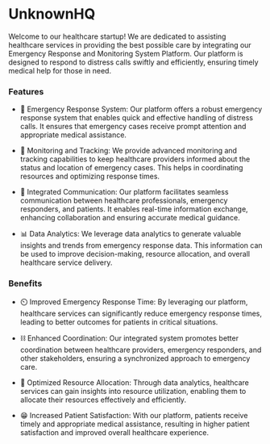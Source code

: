 # UnknownHQ 
Welcome to our healthcare startup! We are dedicated to assisting healthcare services in providing the best possible care by integrating our Emergency Response and Monitoring System Platform. Our platform is designed to respond to distress calls swiftly and efficiently, ensuring timely medical help for those in need.

### Features
- 🏥 Emergency Response System: Our platform offers a robust emergency response system that enables quick and effective handling of distress calls. It ensures that emergency cases receive prompt attention and appropriate medical assistance.

- 🔭 Monitoring and Tracking: We provide advanced monitoring and tracking capabilities to keep healthcare providers informed about the status and location of emergency cases. This helps in coordinating resources and optimizing response times.

- 📡 Integrated Communication: Our platform facilitates seamless communication between healthcare professionals, emergency responders, and patients. It enables real-time information exchange, enhancing collaboration and ensuring accurate medical guidance.

- 📊 Data Analytics: We leverage data analytics to generate valuable insights and trends from emergency response data. This information can be used to improve decision-making, resource allocation, and overall healthcare service delivery.

### Benefits
- ⏲️ Improved Emergency Response Time: By leveraging our platform, healthcare services can significantly reduce emergency response times, leading to better outcomes for patients in critical situations.

- ⛓️ Enhanced Coordination: Our integrated system promotes better coordination between healthcare providers, emergency responders, and other stakeholders, ensuring a synchronized approach to emergency care.

- 🧭 Optimized Resource Allocation: Through data analytics, healthcare services can gain insights into resource utilization, enabling them to allocate their resources effectively and efficiently.

- 😁 Increased Patient Satisfaction: With our platform, patients receive timely and appropriate medical assistance, resulting in higher patient satisfaction and improved overall healthcare experience.
